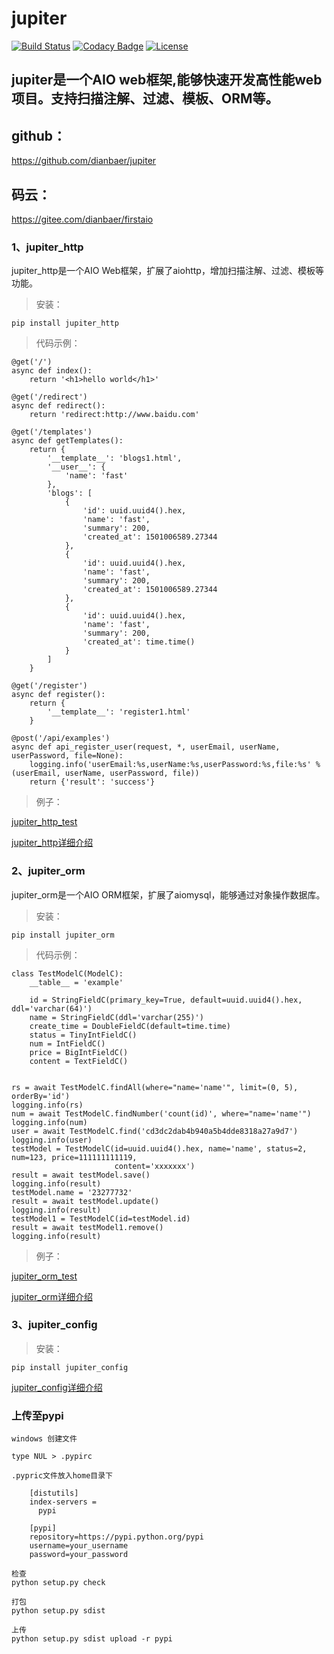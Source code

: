 # jupiter

[![Build Status](https://travis-ci.org/dianbaer/jupiter.svg?branch=master)](https://travis-ci.org/dianbaer/jupiter)
[![Codacy Badge](https://api.codacy.com/project/badge/Grade/8c69b645d91f4407a74dcf1e56d67e52)](https://www.codacy.com/app/232365732/jupiter?utm_source=github.com&amp;utm_medium=referral&amp;utm_content=dianbaer/jupiter&amp;utm_campaign=Badge_Grade)
[![License](https://img.shields.io/badge/License-MIT-blue.svg)](LICENSE)


## jupiter是一个AIO web框架,能够快速开发高性能web项目。支持扫描注解、过滤、模板、ORM等。


## github：


https://github.com/dianbaer/jupiter


## 码云：

https://gitee.com/dianbaer/firstaio


### 1、jupiter_http


jupiter_http是一个AIO Web框架，扩展了aiohttp，增加扫描注解、过滤、模板等功能。

>安装：
	
	pip install jupiter_http
	
	
>代码示例：

	
	@get('/')
	async def index():
		return '<h1>hello world</h1>'

	@get('/redirect')
	async def redirect():
		return 'redirect:http://www.baidu.com'

	@get('/templates')
	async def getTemplates():
		return {
			'__template__': 'blogs1.html',
			'__user__': {
				'name': 'fast'
			},
			'blogs': [
				{
					'id': uuid.uuid4().hex,
					'name': 'fast',
					'summary': 200,
					'created_at': 1501006589.27344
				},
				{
					'id': uuid.uuid4().hex,
					'name': 'fast',
					'summary': 200,
					'created_at': 1501006589.27344
				},
				{
					'id': uuid.uuid4().hex,
					'name': 'fast',
					'summary': 200,
					'created_at': time.time()
				}
			]
		}

	@get('/register')
	async def register():
		return {
			'__template__': 'register1.html'
		}

	@post('/api/examples')
	async def api_register_user(request, *, userEmail, userName, userPassword, file=None):
		logging.info('userEmail:%s,userName:%s,userPassword:%s,file:%s' % (userEmail, userName, userPassword, file))
		return {'result': 'success'}


>例子：


[jupiter_http_test](./jupiter_http_test)


[jupiter_http详细介绍](./jupiter_http)



### 2、jupiter_orm


jupiter_orm是一个AIO ORM框架，扩展了aiomysql，能够通过对象操作数据库。


>安装：

	pip install jupiter_orm
	

>代码示例：


	class TestModelC(ModelC):
		__table__ = 'example'

		id = StringFieldC(primary_key=True, default=uuid.uuid4().hex, ddl='varchar(64)')
		name = StringFieldC(ddl='varchar(255)')
		create_time = DoubleFieldC(default=time.time)
		status = TinyIntFieldC()
		num = IntFieldC()
		price = BigIntFieldC()
		content = TextFieldC()
		

	rs = await TestModelC.findAll(where="name='name'", limit=(0, 5), orderBy='id')
	logging.info(rs)
	num = await TestModelC.findNumber('count(id)', where="name='name'")
	logging.info(num)
	user = await TestModelC.find('cd3dc2dab4b940a5b4dde8318a27a9d7')
	logging.info(user)
	testModel = TestModelC(id=uuid.uuid4().hex, name='name', status=2, num=123, price=111111111119,
						   content='xxxxxxx')
	result = await testModel.save()
	logging.info(result)
	testModel.name = '23277732'
	result = await testModel.update()
	logging.info(result)
	testModel1 = TestModelC(id=testModel.id)
	result = await testModel1.remove()
	logging.info(result)
	

>例子：


[jupiter_orm_test](./jupiter_orm_test)


[jupiter_orm详细介绍](./jupiter_orm)



### 3、jupiter_config

>安装：

	pip install jupiter_config
	
	
[jupiter_config详细介绍](./jupiter_config)




### 上传至pypi


	windows 创建文件

	type NUL > .pypirc

	.pypric文件放入home目录下

		[distutils]
		index-servers =
		  pypi

		[pypi]
		repository=https://pypi.python.org/pypi
		username=your_username
		password=your_password

	检查	
	python setup.py check

	打包
	python setup.py sdist

	上传
	python setup.py sdist upload -r pypi



	
